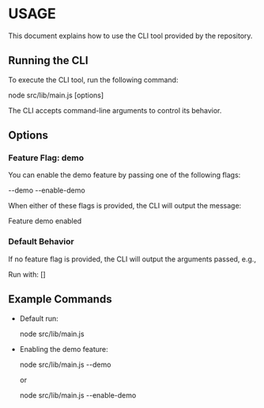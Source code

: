 # USAGE

This document explains how to use the CLI tool provided by the repository.

## Running the CLI

To execute the CLI tool, run the following command:

  node src/lib/main.js [options]

The CLI accepts command-line arguments to control its behavior.

## Options

### Feature Flag: demo

You can enable the demo feature by passing one of the following flags:

  --demo
  --enable-demo

When either of these flags is provided, the CLI will output the message:

  Feature demo enabled

### Default Behavior

If no feature flag is provided, the CLI will output the arguments passed, e.g.,

  Run with: []

## Example Commands

- Default run:

  node src/lib/main.js

- Enabling the demo feature:

  node src/lib/main.js --demo

  or

  node src/lib/main.js --enable-demo

